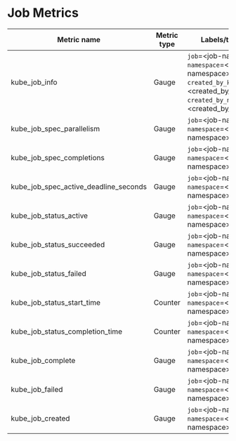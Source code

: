# Job Metrics

| Metric name| Metric type | Labels/tags |
| ---------- | ----------- | ----------- |
| kube_job_info | Gauge | `job`=&lt;job-name&gt; <br> `namespace`=&lt;job-namespace&gt; <br> `created_by_kind`=&lt;created_by_kind&gt;<br> `created_by_name`=&lt;created_by_name&gt;<br> |
| kube_job_spec_parallelism | Gauge | `job`=&lt;job-name&gt; <br> `namespace`=&lt;job-namespace&gt; |
| kube_job_spec_completions | Gauge | `job`=&lt;job-name&gt; <br> `namespace`=&lt;job-namespace&gt; |
| kube_job_spec_active_deadline_seconds | Gauge | `job`=&lt;job-name&gt; <br> `namespace`=&lt;job-namespace&gt; |
| kube_job_status_active | Gauge | `job`=&lt;job-name&gt; <br> `namespace`=&lt;job-namespace&gt; |
| kube_job_status_succeeded | Gauge | `job`=&lt;job-name&gt; <br> `namespace`=&lt;job-namespace&gt; |
| kube_job_status_failed | Gauge | `job`=&lt;job-name&gt; <br> `namespace`=&lt;job-namespace&gt; |
| kube_job_status_start_time | Counter | `job`=&lt;job-name&gt; <br> `namespace`=&lt;job-namespace&gt; |
| kube_job_status_completion_time | Counter | `job`=&lt;job-name&gt; <br> `namespace`=&lt;job-namespace&gt; |
| kube_job_complete | Gauge | `job`=&lt;job-name&gt; <br> `namespace`=&lt;job-namespace&gt; |
| kube_job_failed | Gauge | `job`=&lt;job-name&gt; <br> `namespace`=&lt;job-namespace&gt; |
| kube_job_created | Gauge | `job`=&lt;job-name&gt; <br> `namespace`=&lt;job-namespace&gt; |
